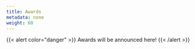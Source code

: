 ```yaml
---
title: Awards
metadata: none
weight: 60
---
```


{{< alert color="danger" >}}
    Awards will be announced here!
{{< /alert >}}
